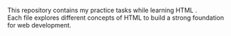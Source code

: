 This repository contains my practice tasks while learning  HTML .  
Each file explores different concepts of HTML to build a strong foundation for web development.
